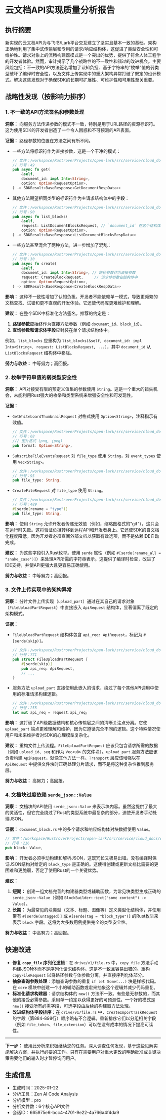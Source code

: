 # 云文档API实现质量分析报告

## 执行摘要

新实现的云文档API为与飞书/Lark平台交互建立了坚实且基本一致的基础。架构正确地利用了集中式传输层和专用的请求/响应结构体，这促进了类型安全性和可维护性。请求对象上的流畅构建器模式是一个突出的优势，提供了符合人体工程学的开发者体验。然而，审计揭示了几个战略性的不一致性和错过的改进机会。主要风险包括：不一致的API方法签名增加了认知负担、基于字符串的"枚举"值的弱类型破坏了编译时安全性，以及文件上传实现中的重大架构异常打破了既定的设计模式。解决这些发现对于确保SDK的长期可扩展性、可维护性和可用性至关重要。

## 战略性发现（按影响力排序）

### 1. 不一致的API方法签名和参数处理

**洞察：** 向服务方法传递参数的模式不一致，特别是用于URL路径的资源标识符。这为使用SDK的开发者创造了一个令人困惑和不可预测的API表面。

**证据：** 路径参数的位置在方法之间有所不同。
- 一些方法将标识符作为直接参数，这是一个干净的模式：
  ```rust
  // 文件：/workspace/RustroverProjects/open-lark/src/service/cloud_docs/docx/v1/document.rs
  // 行号：49
  pub async fn get(
      &self,
      document_id: impl Into<String>,
      option: Option<RequestOption>,
  ) -> SDKResult<BaseResponse<GetDocumentRespData>>
  ```
- 其他方法期望相同类型的标识符作为主请求结构体中的字段：
  ```rust
  // 文件：/workspace/RustroverProjects/open-lark/src/service/cloud_docs/docx/v1/document.rs
  // 行号：90
  pub async fn list_blocks(
      &self,
      request: ListDocumentBlocksRequest, // `document_id` 在这个结构体内部
      option: Option<RequestOption>,
  ) -> SDKResult<BaseResponse<ListDocumentBlocksRespData>>
  ```
- 一些方法甚至混合了两种方法，进一步增加了混乱：
  ```rust
  // 文件：/workspace/RustroverProjects/open-lark/src/service/cloud_docs/docx/v1/document_block.rs
  // 行号：30
  pub async fn create(
      &self,
      document_id: impl Into<String>, // 路径参数作为直接参数
      request: CreateBlockRequest,     // 请求体参数在结构体中
      option: Option<RequestOption>,
  ) -> SDKResult<BaseResponse<CreateBlockRespData>>
  ```

**影响：** 这种不一致性增加了认知负担。开发者不能依赖单一模式，导致更频繁的文档查找、试错和更不直观的开发体验。它还使代码库更难维护和理解。

**建议：** 在整个SDK中标准化方法签名。推荐的约定是：
1. **路径参数**应始终作为直接方法参数（例如 `document_id`、`block_id`）。
2. **查询参数和请求体字段**应封装在单个请求结构体中。

例如，`list_blocks` 应重构为 `list_blocks(&self, document_id: impl Into<String>, request: ListBlocksRequest, ...)`，其中 `document_id` 从 `ListBlocksRequest` 结构体中移除。

**努力与收益：** 中等努力；高回报。

### 2. 枚举字符串值的弱类型安全性

**洞察：** API对接受有限的预定义值集的参数使用 `String`。这是一个重大的错失机会，未能利用Rust强大的枚举和类型系统来增强安全性和可发现性。

**证据：**
- `GetWhiteboardThumbnailRequest` 对格式使用 `Option<String>`，注释指示有效值。
  ```rust
  // 文件：/workspace/RustroverProjects/open-lark/src/service/cloud_docs/board/v1/whiteboard.rs
  // 行号：68
  /// 图片格式 (png, jpeg)
  pub format: Option<String>,
  ```
- `SubscribeFileEventsRequest` 对 `file_type` 使用 `String`，对 `event_types` 使用 `Vec<String>`。
  ```rust
  // 文件：/workspace/RustroverProjects/open-lark/src/service/cloud_docs/drive/v1/event.rs
  // 行号：95
  pub file_type: String,
  ```
- `CreateFileRequest` 对 `file_type` 使用 `String`。
  ```rust
  // 文件：/workspace/RustroverProjects/open-lark/src/service/cloud_docs/drive/v1/file.rs
  // 行号：489
  #[serde(rename = "type")]
  pub file_type: String,
  ```

**影响：** 使用 `String` 允许开发者传递无效值（例如，缩略图格式的"gif"），这只会在运行时失败。这将验证负担转移到远程API和开发者身上。它还使SDK的自文档化程度降低，因为开发者必须查阅外部文档以获取有效选项，而不是依赖IDE自动完成。

**建议：** 为这些字段引入Rust枚举。使用 `serde` 属性（例如 `#[serde(rename_all = "snake_case")]`）来处理API所需的字符串表示。这提供了编译时检查，改进了IDE支持，并使API更强大且更容易正确使用。

**努力与收益：** 中等努力；高回报。

### 3. 文件上传实现中的架构异常

**洞察：** 分片文件上传实现（`upload_part`）通过在其自己的请求对象（`FileUploadPartRequest`）中直接嵌入 `ApiRequest` 结构体，显著偏离了既定的架构模式。

**证据：**
- `FileUploadPartRequest` 结构体包含 `api_req: ApiRequest`，标记为 `#[serde(skip)]`。
  ```rust
  // 文件：/workspace/RustroverProjects/open-lark/src/service/cloud_docs/drive/v1/file.rs
  // 行号：771
  pub struct FileUploadPartRequest {
      #[serde(skip)]
      pub api_req: ApiRequest,
      // ...
  }
  ```
- 服务方法 `upload_part` 直接使用此嵌入的请求，绕过了每个其他API调用中使用的标准请求构建逻辑。
  ```rust
  // 文件：/workspace/RustroverProjects/open-lark/src/service/cloud_docs/drive/v1/file.rs
  // 行号：255
  let mut api_req = request.api_req;
  ```

**影响：** 这打破了API级数据结构和核心传输层之间的清晰关注点分离。它使 `upload_part` 端点更难理解和维护，因为它遵循完全不同的逻辑。这个特殊情况使用户和未来维护者对SDK的心理模型复杂化。

**建议：** 重构文件上传流程。`FileUploadPartRequest` 应该只包含请求所需的数据（例如 `upload_id`、`seq` 和作为 `Vec<u8>` 的文件块）。`upload_part` 服务方法应该负责构建 `ApiRequest`，就像其他方法一样。`Transport` 层应该增强以在 `ApiRequest` 中提供文件块时正确处理分片请求，而不是将这种复杂性推到服务层。

**努力与收益：** 高努力；高回报。

### 4. 文档块过度依赖 `serde_json::Value`

**洞察：** 文档块的API使用 `serde_json::Value` 来表示块内容。虽然这提供了最大的灵活性，但它完全绕过了Rust的类型系统中最复杂的部分，迫使开发者手动处理JSON。

**证据：** `document_block.rs` 中的多个请求和响应结构体对块数据使用 `Value`。
```rust
// 文件：/workspace/RustroverProjects/open-lark/src/service/cloud_docs/docx/v1/document_block.rs
// 行号：216
pub block: Value,
```

**影响：** 开发者必须手动构建和解析JSON，这既冗长又极易出错。没有编译时保证JSON结构对给定的 `block_type` 是正确的。这使得创建或更新文档比需要的更困难和更脆弱，否定了使用Rust的一个关键优势。

**建议：**
1. **短期：** 创建一组文档完善的构建器类型或辅助函数，为常见块类型生成正确的 `serde_json::Value`（例如 `BlockBuilder::text("some content") -> Value`）。
2. **长期：** 为最常见的块类型（文本、标题、图像等）定义类型化结构体，并使用带有 `#[serde(untagged)]` 或 `#[serde(tag = "block_type")]` 的Rust枚举来表示 `block` 字段。这将为大多数用例提供完全的类型安全性。

**努力与收益：** 中高努力；高回报。

## 快速改进

* **修复 `copy_file` 序列化逻辑**：在 `drive/v1/file.rs` 中，`copy_file` 方法手动构建JSON体而不是序列化请求结构体。这是不一致且容易出错的。重构 `CopyFileRequest` 以将路径参数与体参数分离，并直接序列化体部分。
* **抽象查询参数处理**：添加查询参数的重复 `if let Some(...)` 块是样板代码。在 `core` 模块中创建一个小的辅助函数或宏来抽象这个逻辑并减少代码重复。
* **标准化请求构建器**：请求结构体的 `new()` 方法不一致。有些是无参数的，而其他的接受必需参数。采用单一约定以获得更好的可预测性。一个好的模式是 `new()` 接受所有必需字段，可选字段由后续的构建器方法处理。
* **改进结构体字段排序**：在 `drive/v1/file.rs` 中，`CreateImportTaskRequest` 的字段（第884-898行）顺序略有不合逻辑。重新排序它们以分组相关字段（例如 `file_token`、`file_extension`）可以在没有成本的情况下提高可读性。

---

**下一步：** 使用此分析来积极继续您的任务。深入调查任何发现，基于这些见解实施解决方案，并执行必要的工作。只有在需要用户对重大更改的明确批准或关键决策需要他们的输入时才暂停询问用户。

## 生成信息

- 生成时间：2025-01-22
- 分析工具：Zen AI Code Analysis
- 分析模型：pro
- 分析文件数：6个核心API文件
- 会话ID：665975e6-bcc4-4701-9e22-4a766a4f4da9